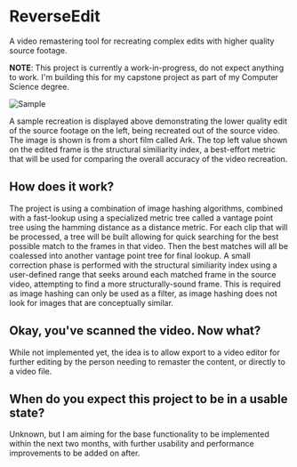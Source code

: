 # ReverseEdit
A video remastering tool for recreating complex edits with higher quality source footage.

**NOTE**: This project is currently a work-in-progress, do not expect anything to work. I'm building this for my capstone project as part of my Computer Science degree.

![Sample](https://i.imgur.com/Ino2yVE.png)

A sample recreation is displayed above demonstrating the lower quality edit of the source footage on the left, being recreated out of the source video. The image is shown is from a short film called Ark. The top left value shown on the edited frame is the structural similiarity index, a best-effort metric that will be used for comparing the overall accuracy of the video recreation. 

## How does it work?

The project is using a combination of image hashing algorithms, combined with a fast-lookup using a specialized metric tree called a vantage point tree using the hamming distance as a distance metric. 
For each clip that will be processed, a tree will be built allowing for quick searching for the best possible match to the frames in that video. Then the best matches will all be coalessed into another vantage point tree for final lookup.
A small correction phase is performed with the structural similiarity index using a user-defined range that seeks around each matched frame in the source video, attempting to find a more structurally-sound frame. This is required as image hashing can only be used as a filter, as image hashing does not look for images that are conceptually similar.  

## Okay, you've scanned the video. Now what?

While not implemented yet, the idea is to allow export to a video editor for further editing by the person needing to remaster the content, or directly to a video file. 

## When do you expect this project to be in a usable state? 

Unknown, but I am aiming for the base functionality to be implemented within the next two months, with further usability and performance improvements to be added on after. 
